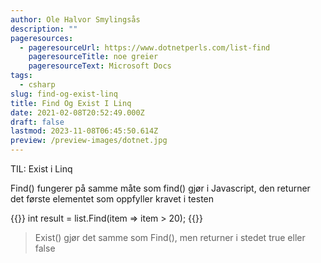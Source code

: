 ```yaml
---
author: Ole Halvor Smylingsås
description: ""
pageresources:
  - pageresourceUrl: https://www.dotnetperls.com/list-find
    pageresourceTitle: noe greier
    pageresourceText: Microsoft Docs
tags:
  - csharp
slug: find-og-exist-linq
title: Find Og Exist I Linq
date: 2021-02-08T20:52:49.000Z
draft: false
lastmod: 2023-11-08T06:45:50.614Z
preview: /preview-images/dotnet.jpg
---
```


TIL: Exist i Linq
<!--more-->
Find() fungerer på samme måte som find() gjør i Javascript, den returner det første elementet som oppfyller kravet i testen

{{<highlight c>}}
int result = list.Find(item => item > 20);
{{</highlight>}}

> Exist() gjør det samme som Find(), men returner i stedet true eller false

